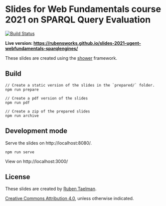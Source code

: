 # Slides for Web Fundamentals course 2021 on SPARQL Query Evaluation
[![Build Status](https://github.com/rubensworks/slides-2021-ugent-webfundamentals-sparqlengines/workflows/Build%20and%20Deploy/badge.svg)](https://rubensworks.github.io/slides-2021-ugent-webfundamentals-sparqlengines/)

**Live version: https://rubensworks.github.io/slides-2021-ugent-webfundamentals-sparqlengines/**

These slides are created using the [shower](https://github.com/shower/shower) framework.

## Build

```
// Create a static version of the slides in the `prepared/` folder.
npm run prepare

// Create a pdf version of the slides
npm run pdf

// Create a zip of the prepared slides
npm run archive
```

## Development mode

Serve the slides on http://localhost:8080/.

```
npm run serve
```

View on http://localhost:3000/

## License

These slides are created by [Ruben Taelman](https://rubensworks.net/).

[Creative Commons Attribution 4.0](https://creativecommons.org/licenses/by/4.0/), unless otherwise indicated.
